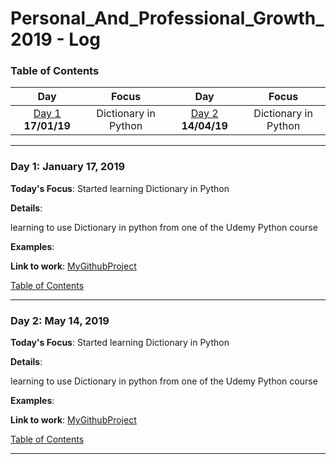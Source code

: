 # Personal_And_Professional_Growth_2019 - Log
<a name="toc"></a>
### Table of Contents 
|Day|Focus|Day|Focus|
|:---:|:-----:|:---:|:-----:|
|[Day 1](#day-1) **17/01/19**|Dictionary in Python|[Day 2](#day-2) **14/04/19**|Dictionary in Python|

----------
<a name="day-1"></a>
### Day 1: January 17, 2019 

**Today's Focus**: Started learning Dictionary in Python

**Details**:

 learning to use Dictionary in python from one of the Udemy Python course

**Examples**:

**Link to work**: [MyGithubProject](https://github.com/decodingjourney/BeginnerToExpertInPython/)

[Table of Contents](#toc)

----------
<a name="day-2"></a>
### Day 2: May 14, 2019 

**Today's Focus**: Started learning Dictionary in Python

**Details**:

 learning to use Dictionary in python from one of the Udemy Python course

**Examples**:

**Link to work**: [MyGithubProject](https://github.com/decodingjourney/BeginnerToExpertInPython/)

[Table of Contents](#toc)

----------
